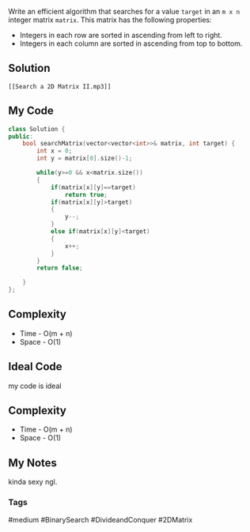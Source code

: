 Write an efficient algorithm that searches for a value `target` in an `m x n` integer matrix `matrix`. This matrix has the following properties:

- Integers in each row are sorted in ascending from left to right.
- Integers in each column are sorted in ascending from top to bottom.

## Solution
```audio-player
[[Search a 2D Matrix II.mp3]]
```

## My Code

```cpp
class Solution {
public:
    bool searchMatrix(vector<vector<int>>& matrix, int target) {
        int x = 0;
        int y = matrix[0].size()-1;

        while(y>=0 && x<matrix.size())
        {
            if(matrix[x][y]==target)
                return true;
            if(matrix[x][y]>target)
            {
                y--;
            }
            else if(matrix[x][y]<target)
            {
                x++;
            }
        }
        return false;

    }
};
```

## Complexity
- Time - O(m + n)
- Space - O(1)


## Ideal Code
my code is ideal

## Complexity
- Time - O(m + n)
- Space - O(1)


## My Notes
kinda sexy ngl.

### Tags
#medium #BinarySearch #DivideandConquer #2DMatrix 